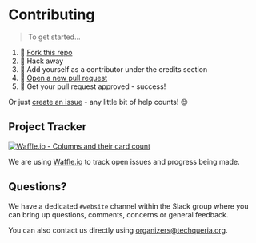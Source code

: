 # Contributing

> To get started...

1.  🍴 [Fork this repo](https://github.com/techqueria/website#fork-destination-box)
2.  🔨 Hack away
3.  👥 Add yourself as a contributor under the credits section
4.  🔧 [Open a new pull request](https://github.com/techqueria/website/compare)
5.  🎉 Get your pull request approved - success!

Or just [create an issue](https://github.com/techqueria/website/issues) - any little bit of help counts! 😊

## Project Tracker

[![Waffle.io - Columns and their card count](https://badge.waffle.io/techqueria/website.svg?columns=all)](https://waffle.io/techqueria/website)

We are using [Waffle.io](https://waffle.io/techqueria/website) to track open issues and progress being made.

## Questions?

We have a dedicated `#website` channel within the Slack group where you can bring up questions, comments, concerns or general feedback.

You can also contact us directly using [organizers@techqueria.org](mailto:organizers@techqueria.org).
